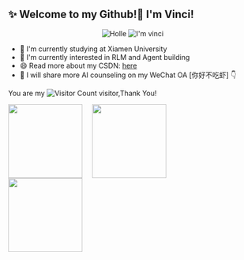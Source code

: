 ## ✨ Welcome to my Github!👋 I'm Vinci!


<p align="center">
  	
  <a >
       <img alt="Holle" src="https://img.shields.io/badge/Holle_I'm vinci-blue" />
  	</a>
  <a >
       <img alt="I'm vinci" src="https://img.shields.io/github/watchers/invinciby/invinciby" />
  	</a>
   
</p>

- 🌱 I'm currently studying at Xiamen University
- 🔭 I'm currently interested in RLM and Agent building
- 😄 Read more about my CSDN: [here](https://blog.csdn.net/VinciB?spm=1018.2226.3001.5343)
- 📗 I will share more AI counseling on my WeChat OA [你好不吃虾] 👇


You are my ![Visitor Count](https://profile-counter.glitch.me/invinciby/count.svg) visitor,Thank You!

<div align="left" style="display: flex; gap: 20px; align-items: center">
  <img height="150px" src="https://github-readme-stats.vercel.app/api?username=invinciby&hide_title=true&hide_border=true&show_icons=trueline_height=21&text_color=000&icon_color=000&bg_color=0,ea6161,ffc64d,fffc4d,52fa5a&theme=graywhite" />
  <img height="150px" src="https://github-readme-stats.vercel.app/api/top-langs/?username=invinciby&layout=compact&theme=tokyonight" />
</div>


<div align="left"> <img height="150px" src="https://github.com/user-attachments/assets/8ad343e5-afbc-477b-a36d-046c6657ff16" /> </div>

